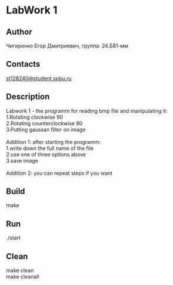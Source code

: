 # LabWork 1
## Author
Чигиренко Егор Дмитриевич, группа: 24.Б81-мм
## Contacts
st128240@student.spbu.ru
## Description
Labwork 1 - the programm for reading bmp file and manipulating it:  
 1.Rotating clockwise 90  
 2.Rotating counterclockwise 90  
 3.Putting gaussan filter on image  
⠀  
Addition 1: after starting the programm:  
 1.write down the full name of the file  
 2.use one of three options above  
 3.save image  
⠀  
Addition 2: you can repeat steps if you want
## Build
make
## Run
./start
## Clean
make clean  
make cleanall

